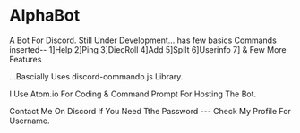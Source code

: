 # AlphaBot
A Bot For Discord. Still Under Development... has few basics Commands inserted--
1]Help
2]Ping
3]DiecRoll
4]Add
5]Spilt
6]Userinfo
7] & Few More Features

...Bascially Uses discord-commando.js Library.

I Use Atom.io For Coding & Command Prompt For Hosting The Bot.

Contact Me On Discord If You Need Tthe Password --- Check My Profile For Username.
